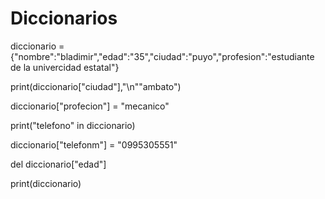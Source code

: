 # Diccionarios
diccionario = {"nombre":"bladimir","edad":"35","ciudad":"puyo","profesion":"estudiante de la univercidad estatal"}

print(diccionario["ciudad"],"\n""ambato")

diccionario["profecion"] = "mecanico"

print("telefono" in diccionario)

diccionario["telefonm"] = "0995305551"

del diccionario["edad"]

print(diccionario)

